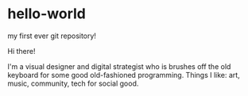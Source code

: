 # hello-world
my first ever git repository! 

Hi there!

I'm a visual designer and digital strategist who is brushes off the old keyboard for some good old-fashioned programming. 
Things I like: art, music, community, tech for social good. 
